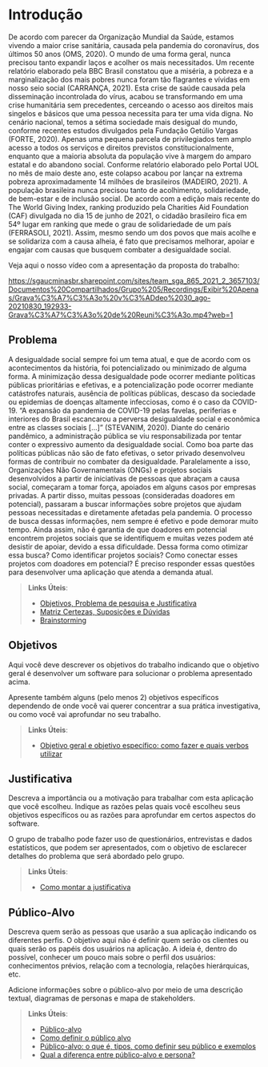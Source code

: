 # Introdução

De acordo com parecer da Organização Mundial da Saúde, estamos vivendo a maior crise sanitária, causada pela pandemia do coronavírus, dos últimos 50 anos (OMS, 2020).
O mundo de uma forma geral, nunca precisou tanto expandir laços e acolher os mais necessitados. Um recente relatório elaborado pela BBC Brasil constatou que a miséria, a pobreza e a marginalização dos mais pobres nunca foram tão flagrantes e vívidas em nosso seio social (CARRANÇA, 2021). Esta crise de saúde causada pela disseminação incontrolada do vírus, acabou se transformando em uma crise humanitária sem precedentes, cerceando o acesso aos direitos mais singelos e básicos que uma pessoa necessita para ter uma vida digna.
No cenário nacional, temos a sétima sociedade mais desigual do mundo, conforme recentes estudos divulgados pela Fundação Getúlio Vargas (FORTE, 2020). Apenas uma pequena parcela de privilegiados tem amplo acesso a todos os serviços e direitos previstos constitucionalmente, enquanto que a maioria absoluta da população vive à margem do amparo estatal e do abandono social.
Conforme relatório elaborado pelo Portal UOL no mês de maio deste ano, este colapso acabou por lançar na extrema pobreza aproximadamente 14 milhões de brasileiros (MADEIRO, 2021). A população brasileira nunca precisou tanto de acolhimento, solidariedade, de bem-estar e de inclusão social.
De acordo com a edição mais recente do The World Giving Index, ranking produzido pela Charities Aid Foundation (CAF) divulgada no dia 15 de junho de 2021, o cidadão brasileiro fica em 54º lugar em ranking que mede o grau de solidariedade de um país (FERRASOLI, 2021).
Assim, mesmo sendo um dos povos que mais acolhe e se solidariza com a causa alheia, é fato que precisamos melhorar, apoiar e engajar com causas que busquem combater a desigualdade social. </p>
Veja aqui o nosso vídeo com a apresentação da proposta do trabalho:

https://sgaucminasbr.sharepoint.com/sites/team_sga_865_2021_2_3657103/Documentos%20Compartilhados/Grupo%205/Recordings/Exibir%20Apenas/Grava%C3%A7%C3%A3o%20v%C3%ADdeo%2030_ago-20210830_192933-Grava%C3%A7%C3%A3o%20de%20Reuni%C3%A3o.mp4?web=1

## Problema
A desigualdade social sempre foi um tema atual, e que de acordo com os acontecimentos da história, foi potencializado ou minimizado de alguma forma. A minimização dessa desigualdade pode ocorrer mediante políticas públicas prioritárias e efetivas, e a potencialização pode ocorrer mediante catástrofes naturais, ausência de políticas públicas, descaso da sociedade ou epidemias de doenças altamente infecciosas, como é o caso da COVID-19.
“A expansão da pandemia de COVID-19 pelas favelas, periferias e interiores do Brasil escancarou a perversa desigualdade social e econômica entre as classes sociais [...]” (STEVANIM, 2020).
Diante do cenário pandêmico, a administração pública se viu responsabilizada por tentar conter o expressivo aumento da desigualdade social. Como boa parte das políticas públicas não são de fato efetivas, o setor privado desenvolveu formas de contribuir no combater da desigualdade.
Paralelamente a isso, Organizações Não Governamentais (ONGs) e projetos sociais desenvolvidos a partir de iniciativas de pessoas que abraçam a causa social, começaram a tomar força, apoiados em alguns casos por empresas privadas.
A partir disso, muitas pessoas (consideradas doadores em potencial), passaram a buscar informações sobre projetos que ajudam pessoas necessitadas e diretamente afetadas pela pandemia. O processo de busca dessas informações, nem sempre é efetivo e pode demorar muito tempo. Ainda assim, não é garantia de que doadores em potencial encontrem projetos sociais que se identifiquem e muitas vezes podem até desistir de apoiar, devido a essa dificuldade.
Dessa forma como otimizar essa busca? Como identificar projetos sociais? Como conectar esses projetos com doadores em potencial? É preciso responder essas questões para desenvolver uma aplicação que atenda a demanda atual.

> **Links Úteis**:
> - [Objetivos, Problema de pesquisa e Justificativa](https://medium.com/@versioparole/objetivos-problema-de-pesquisa-e-justificativa-c98c8233b9c3)
> - [Matriz Certezas, Suposições e Dúvidas](https://medium.com/educa%C3%A7%C3%A3o-fora-da-caixa/matriz-certezas-suposi%C3%A7%C3%B5es-e-d%C3%BAvidas-fa2263633655)
> - [Brainstorming](https://www.euax.com.br/2018/09/brainstorming/)

## Objetivos

Aqui você deve descrever os objetivos do trabalho indicando que o objetivo geral é desenvolver um software para solucionar o problema apresentado acima. 

Apresente também alguns (pelo menos 2) objetivos específicos dependendo de onde você vai querer concentrar a sua prática investigativa, ou como você vai aprofundar no seu trabalho.
 
> **Links Úteis**:
> - [Objetivo geral e objetivo específico: como fazer e quais verbos utilizar](https://blog.mettzer.com/diferenca-entre-objetivo-geral-e-objetivo-especifico/)

## Justificativa

Descreva a importância ou a motivação para trabalhar com esta aplicação que você escolheu. Indique as razões pelas quais você escolheu seus objetivos específicos ou as razões para aprofundar em certos aspectos do software.

O grupo de trabalho pode fazer uso de questionários, entrevistas e dados estatísticos, que podem ser apresentados, com o objetivo de esclarecer detalhes do problema que será abordado pelo grupo.

> **Links Úteis**:
> - [Como montar a justificativa](https://guiadamonografia.com.br/como-montar-justificativa-do-tcc/)

## Público-Alvo

Descreva quem serão as pessoas que usarão a sua aplicação indicando os diferentes perfis. O objetivo aqui não é definir quem serão os clientes ou quais serão os papéis dos usuários na aplicação. A ideia é, dentro do possível, conhecer um pouco mais sobre o perfil dos usuários: conhecimentos prévios, relação com a tecnologia, relações
hierárquicas, etc.

Adicione informações sobre o público-alvo por meio de uma descrição textual, diagramas de personas e mapa de stakeholders.

> **Links Úteis**:
> - [Público-alvo](https://blog.hotmart.com/pt-br/publico-alvo/)
> - [Como definir o público alvo](https://exame.com/pme/5-dicas-essenciais-para-definir-o-publico-alvo-do-seu-negocio/)
> - [Público-alvo: o que é, tipos, como definir seu público e exemplos](https://klickpages.com.br/blog/publico-alvo-o-que-e/)
> - [Qual a diferença entre público-alvo e persona?](https://rockcontent.com/blog/diferenca-publico-alvo-e-persona/)
